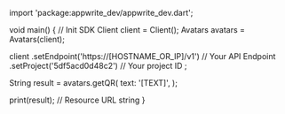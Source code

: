 import 'package:appwrite_dev/appwrite_dev.dart';

void main() { // Init SDK
  Client client = Client();
  Avatars avatars = Avatars(client);

  client
    .setEndpoint('https://[HOSTNAME_OR_IP]/v1') // Your API Endpoint
    .setProject('5df5acd0d48c2') // Your project ID
  ;

  String result = avatars.getQR(
    text: '[TEXT]',
  );

  print(result); // Resource URL string
}